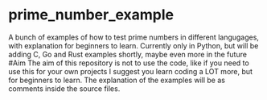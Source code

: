 # prime_number_example
A bunch of examples of how to test prime numbers in different langugages, with explanation for beginners to learn. Currently only in Python, but will be adding C, Go and Rust examples shortly, maybe even more in the future
#Aim
The aim of this repository is not to use the code, like if you need to use this for your own projects I suggest you learn coding a LOT more, but for beginners to learn.
The explanation of the examples will be as comments inside the source files.

